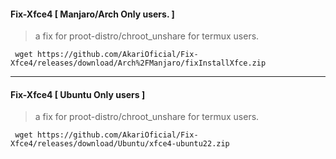 #### Fix-Xfce4 [ Manjaro/Arch Only users. ]
> a fix for proot-distro/chroot_unshare for termux users.
```
 wget https://github.com/AkariOficial/Fix-Xfce4/releases/download/Arch%2FManjaro/fixInstallXfce.zip
```

---

#### Fix-Xfce4 [ Ubuntu Only users ]
> a fix for proot-distro/chroot_unshare for termux users.
```
 wget https://github.com/AkariOficial/Fix-Xfce4/releases/download/Ubuntu/xfce4-ubuntu22.zip
```
